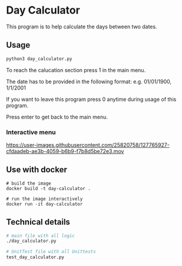# Day Calculator

This program is to help calculate the days between two dates.

## Usage

```python
python3 day_calculator.py
```

To reach the calucation section press 1 in the main menu.

The date has to be provided in the following format: 
e.g. 01/01/1900, 1/1/2001

If you want to leave this program press 0 anytime during usage of this program.

Press enter to get back to the main menu.

### Interactive menu

https://user-images.githubusercontent.com/25820758/127765927-cfdaadeb-ae3b-4059-b6b9-f7b8d5be72e3.mov


## Use with docker

```docker 
# build the image
docker build -t day-calculator .

# run the image interactively
docker run -it day-calculator

```

## Technical details


```sh
# main file with all logic
./day_calculator.py

# UnitTest file with all Unittests
test_day_calculator.py


```
